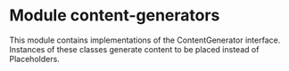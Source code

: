 # Module content-generators
This module contains implementations of the ContentGenerator interface.
Instances of these classes generate content to be placed instead of Placeholders.